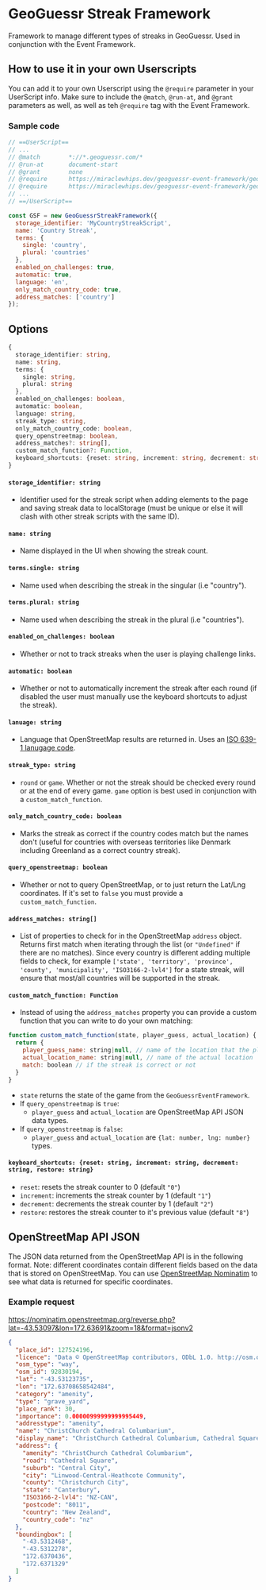 # GeoGuessr Streak Framework

Framework to manage different types of streaks in GeoGuessr. Used in conjunction with the Event Framework.

## How to use it in your own Userscripts

You can add it to your own Userscript using the `@require` parameter in your UserScript info. Make sure to include the `@match`, `@run-at`, and `@grant` parameters as well, as well as teh `@require` tag with the Event Framework.

### Sample code

```javascript
// ==UserScript==
// ...
// @match        *://*.geoguessr.com/*
// @run-at       document-start
// @grant        none
// @require      https://miraclewhips.dev/geoguessr-event-framework/geoguessr-event-framework.min.js
// @require      https://miraclewhips.dev/geoguessr-event-framework/geoguessr-streak-framework.min.js
// ...
// ==/UserScript==

const GSF = new GeoGuessrStreakFramework({
  storage_identifier: 'MyCountryStreakScript',
  name: 'Country Streak',
  terms: {
    single: 'country',
    plural: 'countries'
  },
  enabled_on_challenges: true,
  automatic: true,
  language: 'en',
  only_match_country_code: true,
  address_matches: ['country']
});
```

## Options

```typescript
{
  storage_identifier: string,
  name: string,
  terms: {
    single: string,
    plural: string
  },
  enabled_on_challenges: boolean,
  automatic: boolean,
  language: string,
  streak_type: string,
  only_match_country_code: boolean,
  query_openstreetmap: boolean,
  address_matches?: string[],
  custom_match_function?: Function,
  keyboard_shortcuts: {reset: string, increment: string, decrement: string, restore: string},
}
```

#### `storage_identifier: string`
- Identifier used for the streak script when adding elements to the page and saving streak data to localStorage (must be unique or else it will clash with other streak scripts with the same ID).

#### `name: string`
- Name displayed in the UI when showing the streak count.

#### `terms.single: string`
- Name used when describing the streak in the singular (i.e "country").

#### `terms.plural: string`
- Name used when describing the streak in the plural (i.e "countries").

#### `enabled_on_challenges: boolean`
- Whether or not to track streaks when the user is playing challenge links.

#### `automatic: boolean`
- Whether or not to automatically increment the streak after each round (if disabled the user must manually use the keyboard shortcuts to adjust the streak).

#### `lanuage: string`
- Language that OpenStreetMap results are returned in. Uses an [ISO 639-1 lanugage code](https://en.wikipedia.org/wiki/List_of_ISO_639-1_codes).

#### `streak_type: string`
- `round` or `game`. Whether or not the streak should be checked every round or at the end of every game. `game` option is best used in conjunction with a `custom_match_function`.

#### `only_match_country_code: boolean`
- Marks the streak as correct if the country codes match but the names don't (useful for countries with overseas territories like Denmark including Greenland as a correct country streak).

#### `query_openstreetmap: boolean`
- Whether or not to query OpenStreetMap, or to just return the Lat/Lng coordinates. If it's set to `false` you must provide a `custom_match_function`.

#### `address_matches: string[]`
- List of properties to check for in the OpenStreetMap `address` object. Returns first match when iterating through the list (or `"Undefined"` if there are no matches). Since every country is different adding multiple fields to check, for example `['state', 'territory', 'province', 'county', 'municipality', 'ISO3166-2-lvl4']` for a state streak, will ensure that most/all countries will be supported in the streak.

#### `custom_match_function: Function`
- Instead of using the `address_matches` property you can provide a custom function that you can write to do your own matching:
```javascript
function custom_match_function(state, player_guess, actual_location) {
  return {
    player_guess_name: string|null, // name of the location that the player guessed
    actual_location_name: string|null, // name of the actual location
    match: boolean // if the streak is correct or not
  }
}
```
  - `state` returns the state of the game from the `GeoGuessrEventFramework`.
  - If `query_openstreetmap` is `true`:
    - `player_guess` and `actual_location` are OpenStreetMap API JSON data types.
  - If `query_openstreetmap` is `false`:
    - `player_guess` and `actual_location` are `{lat: number, lng: number}` types.

#### `keyboard_shortcuts: {reset: string, increment: string, decrement: string, restore: string}`
  - `reset`: resets the streak counter to 0 (default `"0"`)
  - `increment`: increments the streak counter by 1 (default `"1"`)
  - `decrement`: decrements the streak counter by 1 (default `"2"`)
  - `restore`: restores the streak counter to it's previous value (default `"8"`)

## OpenStreetMap API JSON

The JSON data returned from the OpenStreetMap API is in the following format. Note: different coordinates contain different fields based on the data that is stored on OpenStreetMap. You can use [OpenStreetMap Nominatim](https://nominatim.openstreetmap.org/ui/reverse.html?lat=-43.53097&lon=172.63691&zoom=18) to see what data is returned for specific coordinates.

### Example request
https://nominatim.openstreetmap.org/reverse.php?lat=-43.53097&lon=172.63691&zoom=18&format=jsonv2
```json
{
  "place_id": 127524196,
  "licence": "Data © OpenStreetMap contributors, ODbL 1.0. http://osm.org/copyright",
  "osm_type": "way",
  "osm_id": 92830194,
  "lat": "-43.53123735",
  "lon": "172.63708658542484",
  "category": "amenity",
  "type": "grave_yard",
  "place_rank": 30,
  "importance": 0.00000999999999995449,
  "addresstype": "amenity",
  "name": "ChristChurch Cathedral Columbarium",
  "display_name": "ChristChurch Cathedral Columbarium, Cathedral Square, Central City, Linwood-Central-Heathcote Community, Christchurch City, Canterbury, 8011, New Zealand",
  "address": {
    "amenity": "ChristChurch Cathedral Columbarium",
    "road": "Cathedral Square",
    "suburb": "Central City",
    "city": "Linwood-Central-Heathcote Community",
    "county": "Christchurch City",
    "state": "Canterbury",
    "ISO3166-2-lvl4": "NZ-CAN",
    "postcode": "8011",
    "country": "New Zealand",
    "country_code": "nz"
  },
  "boundingbox": [
    "-43.5312468",
    "-43.5312278",
    "172.6370436",
    "172.6371329"
  ]
}
```